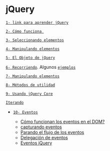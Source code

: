 <h1>jQuery</h1>


[`1- link para aprender jQuery`](http://learn.jquery.com/about-jquery/)

[`2- Cómo funciona `](http://learn.jquery.com/about-jquery/how-jquery-works/)

[`3- Seleccionando elementos`](http://learn.jquery.com/using-jquery-core/selecting-elements/)

[`4- Manipulando elementos`](http://learn.jquery.com/using-jquery-core/manipulating-elements/)

[`5- El Objeto de jQuery`](http://learn.jquery.com/using-jquery-core/jquery-object/)

[`6- Recorriendo`](http://learn.jquery.com/using-jquery-core/traversing/).
Algunos [`ejemplos`](http://jsfiddle.net/juanma/pp3h1hpo/)

[`7- Manipulando elementos`](http://learn.jquery.com/using-jquery-core/manipulating-elements/)

[`8- Métodos de utilidad`](http://learn.jquery.com/using-jquery-core/utility-methods/)

[`9- Usando jQuery Core`](http://learn.jquery.com/using-jquery-core/)

[`Iterando`](http://learn.jquery.com/using-jquery-core/iterating/)

- [`10- Eventos`](http://learn.jquery.com/events/)

    - [Cómo funcionan los eventos en el DOM?](https://github.com/jovihu10/skylab_bootcamp2017/tree/master/COURSE/week3/jquery/eventos)
    - [capturando eventos](https://github.com/jovihu10/skylab_bootcamp2017/tree/master/COURSE/week3/jquery/eventos#capturando-eventos)
    - [Parando el flujo de los eventos](https://github.com/jovihu10/skylab_bootcamp2017/tree/master/COURSE/week3/jquery/eventos#parando-flujo-eventos)
    - [Delegación de eventos](https://github.com/jovihu10/skylab_bootcamp2017/tree/master/COURSE/week3/jquery/eventos#delegacion-eventos)
    - [Eventos jQuery](https://github.com/jovihu10/skylab_bootcamp2017/tree/master/COURSE/week3/jquery/eventos#eventos-jquery)



